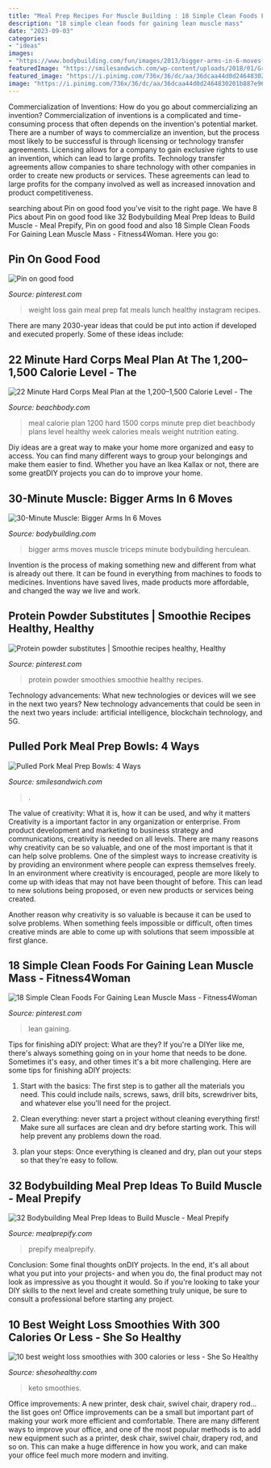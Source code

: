 ```yaml
---
title: "Meal Prep Recipes For Muscle Building : 18 Simple Clean Foods For Gaining Lean Muscle Mass"
description: "18 simple clean foods for gaining lean muscle mass"
date: "2023-09-03"
categories:
- "ideas"
images:
- "https://www.bodybuilding.com/fun/images/2013/bigger-arms-in-6-moves-smallbox-960x540.jpg"
featuredImage: "https://smilesandwich.com/wp-content/uploads/2018/01/Ground-Turkey-Meal-Prep-Bowls-4.jpg"
featured_image: "https://i.pinimg.com/736x/36/dc/aa/36dcaa44d0d2464830201b887e96e354.jpg"
image: "https://i.pinimg.com/736x/36/dc/aa/36dcaa44d0d2464830201b887e96e354.jpg"
---
```



Commercialization of Inventions: How do you go about commercializing an invention?
Commercialization of inventions is a complicated and time-consuming process that often depends on the invention's potential market. There are a number of ways to commercialize an invention, but the process most likely to be successful is through licensing or technology transfer agreements. Licensing allows for a company to gain exclusive rights to use an invention, which can lead to large profits. Technology transfer agreements allow companies to share technology with other companies in order to create new products or services. These agreements can lead to large profits for the company involved as well as increased innovation and product competitiveness.

	

		
searching about Pin on good food you've visit to the right page. We have 8 Pics about Pin on good food like 32 Bodybuilding Meal Prep Ideas to Build Muscle - Meal Prepify, Pin on good food and also 18 Simple Clean Foods For Gaining Lean Muscle Mass - Fitness4Woman. Here you go:
		
    
## Pin On Good Food

<img loading=lazy src="https://i.pinimg.com/736x/49/86/49/498649f83c5676ec332c62f7419d3723.jpg" onerror="this.onerror=null;this.src='https://tse4.mm.bing.net/th?id=OIP.GAT4VC1tsKA9R0q_-3o5EQHaHa&amp;pid=15.1';" alt="Pin on good food">

_Source: pinterest.com_

>weight loss gain meal prep fat meals lunch healthy instagram recipes. 

	

There are many 2030-year ideas that could be put into action if developed and executed properly. Some of these ideas include:

    
## 22 Minute Hard Corps Meal Plan At The 1,200–1,500 Calorie Level - The

<img loading=lazy src="http://img1.beachbodyimages.com/beachbody/image/upload/v1457726488/22MHC_Meal_Prep_Full_Week.jpg" onerror="this.onerror=null;this.src='https://tse1.mm.bing.net/th?id=OIP.hm3iuMepBRb8VWfZcur9IwHaJp&amp;pid=15.1';" alt="22 Minute Hard Corps Meal Plan at the 1,200–1,500 Calorie Level - The">

_Source: beachbody.com_

>meal calorie plan 1200 hard 1500 corps minute prep diet beachbody plans level healthy week calories meals weight nutrition eating. 

	

Diy ideas are a great way to make your home more organized and easy to access. You can find many different ways to group your belongings and make them easier to find. Whether you have an Ikea Kallax or not, there are some greatDIY projects you can do to improve your home.

    
## 30-Minute Muscle: Bigger Arms In 6 Moves

<img loading=lazy src="https://www.bodybuilding.com/fun/images/2013/bigger-arms-in-6-moves-smallbox-960x540.jpg" onerror="this.onerror=null;this.src='https://tse1.mm.bing.net/th?id=OIP.P-5joFciofrFNlUNVBBXOgHaEO&amp;pid=15.1';" alt="30-Minute Muscle: Bigger Arms In 6 Moves">

_Source: bodybuilding.com_

>bigger arms moves muscle triceps minute bodybuilding herculean. 

	

Invention is the process of making something new and different from what is already out there. It can be found in everything from machines to foods to medicines. Inventions have saved lives, made products more affordable, and changed the way we live and work.

    
## Protein Powder Substitutes | Smoothie Recipes Healthy, Healthy

<img loading=lazy src="https://i.pinimg.com/736x/8b/1f/2b/8b1f2b05c82aafd5ad2cc61953a0322c.jpg" onerror="this.onerror=null;this.src='https://tse2.mm.bing.net/th?id=OIP.otBvUfbuqTY_ma-Ld1mB3gHaOI&amp;pid=15.1';" alt="Protein powder substitutes | Smoothie recipes healthy, Healthy">

_Source: pinterest.com_

>protein powder smoothies smoothie healthy recipes. 

	

Technology advancements: What new technologies or devices will we see in the next two years?
New technology advancements that could be seen in the next two years include: artificial intelligence, blockchain technology, and 5G.

    
## Pulled Pork Meal Prep Bowls: 4 Ways

<img loading=lazy src="https://smilesandwich.com/wp-content/uploads/2018/01/Ground-Turkey-Meal-Prep-Bowls-4.jpg" onerror="this.onerror=null;this.src='https://tse3.mm.bing.net/th?id=OIP.x3ANUpErqNk1mTLdtPocSwHaK3&amp;pid=15.1';" alt="Pulled Pork Meal Prep Bowls: 4 Ways">

_Source: smilesandwich.com_

>. 

	

The value of creativity: What it is, how it can be used, and why it matters
Creativity is a important factor in any organization or enterprise. From product development and marketing to business strategy and communications, creativity is needed on all levels. There are many reasons why creativity can be so valuable, and one of the most important is that it can help solve problems.
One of the simplest ways to increase creativity is by providing an environment where people can express themselves freely. In an environment where creativity is encouraged, people are more likely to come up with ideas that may not have been thought of before. This can lead to new solutions being proposed, or even new products or services being created.

Another reason why creativity is so valuable is because it can be used to solve problems. When something feels impossible or difficult, often times creative minds are able to come up with solutions that seem impossible at first glance.

    
## 18 Simple Clean Foods For Gaining Lean Muscle Mass - Fitness4Woman

<img loading=lazy src="https://i.pinimg.com/736x/36/dc/aa/36dcaa44d0d2464830201b887e96e354.jpg" onerror="this.onerror=null;this.src='https://tse3.mm.bing.net/th?id=OIP.ayuMa_3dtmw12B1bYT5XfwHaQV&amp;pid=15.1';" alt="18 Simple Clean Foods For Gaining Lean Muscle Mass - Fitness4Woman">

_Source: pinterest.com_

>lean gaining. 

	

Tips for finishing aDIY project: What are they?
If you're a DIYer like me, there's always something going on in your home that needs to be done. Sometimes it's easy, and other times it's a bit more challenging. Here are some tips for finishing aDIY projects:
1. Start with the basics: The first step is to gather all the materials you need. This could include nails, screws, saws, drill bits, screwdriver bits, and whatever else you'll need for the project.

2. Clean everything: never start a project without cleaning everything first! Make sure all surfaces are clean and dry before starting work. This will help prevent any problems down the road.

3. plan your steps: Once everything is cleaned and dry, plan out your steps so that they're easy to follow.

    
## 32 Bodybuilding Meal Prep Ideas To Build Muscle - Meal Prepify

<img loading=lazy src="https://mealprepify.com/wp-content/uploads/2021/03/32-Bodybuilding-Meal-Ideas-to-Build-Muscle.jpg" onerror="this.onerror=null;this.src='https://tse2.mm.bing.net/th?id=OIP.WsrTRjkcHy0AK3M3coGpigHaLH&amp;pid=15.1';" alt="32 Bodybuilding Meal Prep Ideas to Build Muscle - Meal Prepify">

_Source: mealprepify.com_

>prepify mealprepify. 

	

Conclusion: Some final thoughts onDIY projects.
In the end, it's all about what you put into your projects- and when you do, the final product may not look as impressive as you thought it would. So if you're looking to take your DIY skills to the next level and create something truly unique, be sure to consult a professional before starting any project.

    
## 10 Best Weight Loss Smoothies With 300 Calories Or Less - She So Healthy

<img loading=lazy src="https://shesohealthy.com/wp-content/uploads/2020/10/4a-keto-weight-loss-smoothie-httpsketopots.comketo-weight-loss-smoothie-683x1024.jpg" onerror="this.onerror=null;this.src='https://tse2.mm.bing.net/th?id=OIP.iuHKFHnJ6AlNFCepVUuh7AHaLG&amp;pid=15.1';" alt="10 best weight loss smoothies with 300 calories or less - She So Healthy">

_Source: shesohealthy.com_

>keto smoothies. 

	

Office improvements: A new printer, desk chair, swivel chair, drapery rod... the list goes on!
Office improvements can be a small but important part of making your work more efficient and comfortable. There are many different ways to improve your office, and one of the most popular methods is to add new equipment such as a printer, desk chair, swivel chair, drapery rod, and so on. This can make a huge difference in how you work, and can make your office feel much more modern and inviting.

